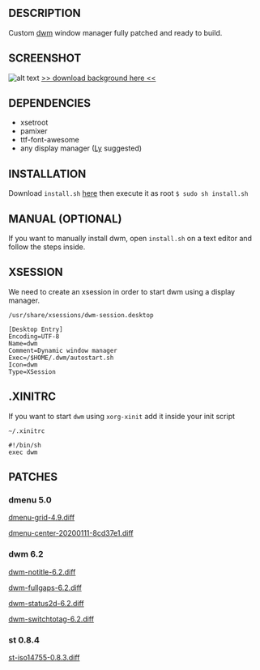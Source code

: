 ## DESCRIPTION
Custom [dwm](https://dwm.suckless.org/) window manager fully patched and ready to build.
## SCREENSHOT
![alt text](https://i.ibb.co/ncsWczB/Screenshot-2022-01-04-21-01-45.png)
[>> download background here <<](https://www.deviantart.com/caitaron/art/Holy-night-Narmaya-824000607)
## DEPENDENCIES
* xsetroot
* pamixer
* ttf-font-awesome
* any display manager ([Ly](https://github.com/nullgemm/ly) suggested)
## INSTALLATION
Download `install.sh` [here](https://raw.githubusercontent.com/zfiggueroa/dwm-patched/main/install.sh) then execute it as root `$ sudo sh install.sh`
## MANUAL (OPTIONAL)
If you want to manually install dwm, open `install.sh` on a text editor and follow the steps inside.
## XSESSION
We need to create an xsession in order to start dwm using a display manager.

`/usr/share/xsessions/dwm-session.desktop`
```
[Desktop Entry]
Encoding=UTF-8
Name=dwm
Comment=Dynamic window manager
Exec=/$HOME/.dwm/autostart.sh
Icon=dwm
Type=XSession
```
## .XINITRC
If you want to start `dwm` using `xorg-xinit` add it inside your init script

`~/.xinitrc`
```
#!/bin/sh
exec dwm
```
## PATCHES
### dmenu 5.0
[dmenu-grid-4.9.diff](https://tools.suckless.org/dmenu/patches/grid/dmenu-grid-4.9.diff)

[dmenu-center-20200111-8cd37e1.diff](https://tools.suckless.org/dmenu/patches/center/dmenu-center-20200111-8cd37e1.diff)

### dwm 6.2
[dwm-notitle-6.2.diff](https://dwm.suckless.org/patches/notitle/dwm-notitle-6.2.diff)

[dwm-fullgaps-6.2.diff](https://dwm.suckless.org/patches/fullgaps/dwm-fullgaps-6.2.diff)

[dwm-status2d-6.2.diff](https://dwm.suckless.org/patches/status2d/dwm-status2d-6.2.diff)

[dwm-switchtotag-6.2.diff](https://dwm.suckless.org/patches/switchtotag/dwm-switchtotag-6.2.diff)

### st 0.8.4
[st-iso14755-0.8.3.diff](https://st.suckless.org/patches/iso14755/st-iso14755-0.8.3.diff)

